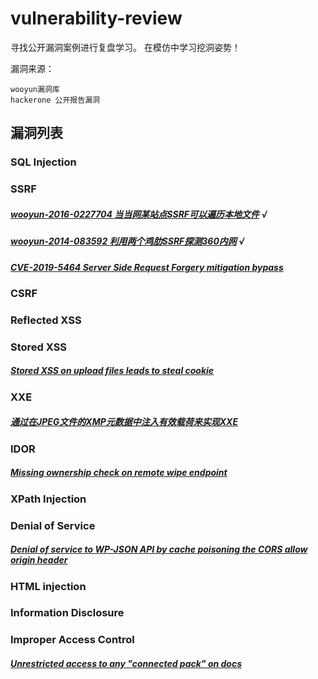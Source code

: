 # vulnerability-review
寻找公开漏洞案例进行复盘学习。
在模仿中学习挖洞姿势！

漏洞来源：
```
wooyun漏洞库
hackerone 公开报告漏洞
```
## 漏洞列表
### SQL Injection


### SSRF
##### [wooyun-2016-0227704 当当网某站点SSRF可以遍历本地文件](https://wooyun.laolisafe.com/bug_detail.php?wybug_id=wooyun-2016-0227704) √
##### [wooyun-2014-083592 利用两个鸡肋SSRF探测360内网](https://wooyun.laolisafe.com/bug_detail.php?wybug_id=wooyun-2014-083592) √
##### [CVE-2019-5464 Server Side Request Forgery mitigation bypass](https://hackerone.com/reports/632101)

### CSRF

### Reflected XSS



### Stored XSS
##### [Stored XSS on upload files leads to steal cookie](https://hackerone.com/reports/765679)



### XXE
##### [通过在JPEG文件的XMP元数据中注入有效载荷来实现XXE](https://hackerone.com/reports/836877)

### IDOR
##### [Missing ownership check on remote wipe endpoint](https://hackerone.com/reports/819807)

### XPath Injection

### Denial of Service
##### [Denial of service to WP-JSON API by cache poisoning the CORS allow origin header](https://hackerone.com/reports/591302)

### HTML injection


### Information Disclosure


### Improper Access Control
##### [Unrestricted access to any "connected pack" on docs](https://hackerone.com/reports/777942)


